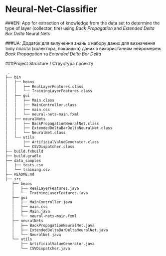 # Neural-Net-Classifier
###EN:
 App for extraction of knowledge from the data set to determine the type of layer (collector, tire) using *Back Propagation* and *Extended Delta Bar Delta* Neural Nets

###UA:
 Додаток для вилучення знань з набору даних для визначення типу пласта (колектора, покришка) даних з використанням нейромереж
 *Back Propagation* та *Extended Delta Bar Delta*

###Project Structure / Структура проекту

``` Bash
 .
├── bin
│   ├── beans
│   │   ├── RealLayerFeatures.class
│   │   └── TrainingLayerFeatures.class
│   ├── gui
│   │   ├── Main.class
│   │   ├── MainController.class
│   │   ├── main.css
│   │   └── neural-nets-main.fxml
│   ├── neuralNets
│   │   ├── BackPropagationNeuralNet.class
│   │   ├── ExtendedDeltaBarDeltaNeuralNet.class
│   │   └── NeuralNet.class
│   └── utils
│       ├── ArtificialValueGenerator.class
│       └── CSVDispatcher.class
├── build.fxbuild
├── build.gradle
├── data_samples
│   ├── tests.csv
│   └── training.csv
├── README.md
├── src
   ├── beans
   │   ├── RealLayerFeatures.java
   │   └── TrainingLayerFeatures.java
   ├── gui
   │   ├── MainController.java
   │   ├── main.css
   │   ├── Main.java
   │   └── neural-nets-main.fxml
   ├── neuralNets
   │   ├── BackPropagationNeuralNet.java
   │   ├── ExtendedDeltaBarDeltaNeuralNet.java
   │   └── NeuralNet.java
   └── utils
       ├── ArtificialValueGenerator.java
       └── CSVDispatcher.java
```